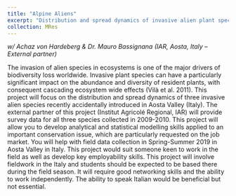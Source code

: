 ```yaml
---
title: "Alpine Aliens"
excerpt: "Distribution and spread dynamics of invasive alien plant species in the North-western Italian Alps"
collection: MRes
---
```


_w/ Achaz von Hardeberg & Dr. Mauro Bassignana (IAR, Aosta, Italy – External partner)_

The invasion of alien species in ecosystems is one of the major drivers of biodiversity loss worldwide. Invasive plant species can have a particularly significant impact on the abundance and diversity of resident plants, with consequent cascading ecosystem wide effects (Vilà et al. 2011). This project will focus on the distribution and spread dynamics of three invasive alien species recently accidentally introduced in Aosta Valley (Italy).  The external partner of this project (Institut Agricolé Regional, IAR) will provide survey data for all three species collected in 2009-2010.  This project will allow you to develop analytical and statistical modelling skills applied to an important conservation issue, which are particularly requested on the job market. You will help with field data collection in Spring-Summer 2019 in Aosta Valley in Italy. This project would suit someone keen to work in the field as well as develop key employability skills. This project will involve fieldwork in the Italy and students should be expected to be based there during the field season. It will require good networking skills and the ability to work independently. The ability to speak Italian would be beneficial but not essential.

